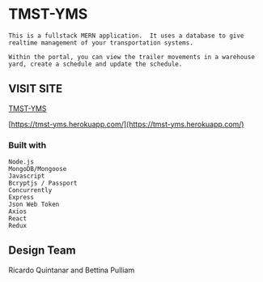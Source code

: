 # TMST-YMS
```
This is a fullstack MERN application.  It uses a database to give realtime management of your transportation systems.

Within the portal, you can view the trailer movements in a warehouse yard, create a schedule and update the schedule.
```
## VISIT SITE

[TMST-YMS](https://tmst-yms.herokuapp.com/)

[https://tmst-yms.herokuapp.com/](https://tmst-yms.herokuapp.com/)

### Built with
    Node.js
    MongoDB/Mongoose
    Javascript
    Bcryptjs / Passport
    Concurrently
    Express
    Json Web Token
    Axios
    React
    Redux

## Design Team
Ricardo Quintanar and Bettina Pulliam